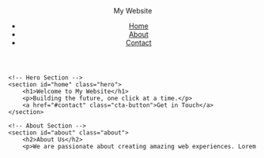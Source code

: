 <!DOCTYPE html>
<html lang="en">
<head>
    <meta charset="UTF-8">
    <meta name="viewport" content="width=device-width, initial-scale=1.0">
    <title> Material Goals </title>
    <link rel="stylesheet" href="styles.css">
</head>
<body>
    <!-- Header with Navigation -->
    <header>
        <nav>
            <div class="logo">My Website</div>
            <ul>
                <li><a href="#home">Home</a></li>
                <li><a href="#about">About</a></li>
                <li><a href="#contact">Contact</a></li>
            </ul>
        </nav>
    </header>

    <!-- Hero Section -->
    <section id="home" class="hero">
        <h1>Welcome to My Website</h1>
        <p>Building the future, one click at a time.</p>
        <a href="#contact" class="cta-button">Get in Touch</a>
    </section>

    <!-- About Section -->
    <section id="about" class="about">
        <h2>About Us</h2>
        <p>We are passionate about creating amazing web experiences. Lorem
